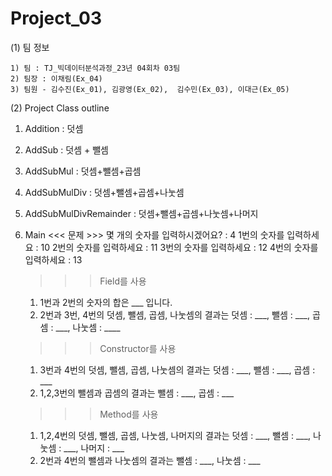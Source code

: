 # Project_03
(1) 팀 정보

    1) 팀 : TJ_빅데이터분석과정_23년 04회차 03팀
    2) 팀장 : 이채림(Ex_04)
    3) 팀원 - 김수진(Ex_01), 김광영(Ex_02),  김수민(Ex_03), 이대근(Ex_05)

(2) Project Class outline
1. Addition : 덧셈
2. AddSub : 덧셈 + 뺄셈
3. AddSubMul : 덧셈+뺄셈+곱셈
4. AddSubMulDiv : 덧셈+뺄셈+곱셈+나눗셈
5. AddSubMulDivRemainder : 덧셈+뺄셈+곱셈+나눗셈+나머지
6. Main
       <<< 문제 >>>
   몇 개의 숫자를 입력하시겠어요? : 4
   1번의 숫자를 입력하세요 : 10
   2번의 숫자를 입력하세요 : 11
   3번의 숫자를 입력하세요 : 12
   4번의 숫자를 입력하세요 : 13

   >>> Field를 사용
   1. 1번과 2번의 숫자의 합은 ___ 입니다.
   2. 2번과 3번, 4번의 덧셈, 뺄셈, 곱셈, 나눗셈의 결과는 덧셈 : ___, 뺄셈 : ___, 곱셈 : ___, 나눗셈 : ____

   >>> Constructor를 사용
   1. 3번과 4번의 덧셈, 뺄셈, 곱셈, 나눗셈의 결과는 덧셈 : ___, 뺄셈 : ___, 곱셈 : ___
   2. 1,2,3번의 뺄셈과 곱셈의 결과는 뺄셈 : ___, 곱셈 : ___
  
   >>> Method를 사용
   1. 1,2,4번의 덧셈, 뺄셈, 곱셈, 나눗셈, 나머지의 결과는 덧셈 : ___, 뺄셈 : ___, 나눗셈 : ___, 나머지 : ___
   2. 2번과 4번의 뺄셈과 나눗셈의 결과는 뺄셈 : ___, 나눗셈 : ___
